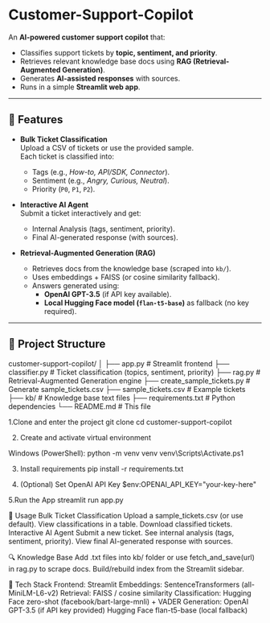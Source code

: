 # Customer-Support-Copilot

An **AI-powered customer support copilot** that:
- Classifies support tickets by **topic, sentiment, and priority**.
- Retrieves relevant knowledge base docs using **RAG (Retrieval-Augmented Generation)**.
- Generates **AI-assisted responses** with sources.
- Runs in a simple **Streamlit web app**.

---

## 🚀 Features
- **Bulk Ticket Classification**  
  Upload a CSV of tickets or use the provided sample.  
  Each ticket is classified into:
  - Tags (e.g., *How-to, API/SDK, Connector*).
  - Sentiment (e.g., *Angry, Curious, Neutral*).
  - Priority (`P0`, `P1`, `P2`).

- **Interactive AI Agent**  
  Submit a ticket interactively and get:
  - Internal Analysis (tags, sentiment, priority).
  - Final AI-generated response (with sources).

- **Retrieval-Augmented Generation (RAG)**  
  - Retrieves docs from the knowledge base (scraped into `kb/`).
  - Uses embeddings + FAISS (or cosine similarity fallback).
  - Answers generated using:
    - **OpenAI GPT-3.5** (if API key available).  
    - **Local Hugging Face model (`flan-t5-base`)** as fallback (no key required).

---

## 📂 Project Structure
customer-support-copilot/
│
├── app.py # Streamlit frontend
├── classifier.py # Ticket classification (topics, sentiment, priority)
├── rag.py # Retrieval-Augmented Generation engine
├── create_sample_tickets.py # Generate sample_tickets.csv
├── sample_tickets.csv # Example tickets
├── kb/ # Knowledge base text files
├── requirements.txt # Python dependencies
└── README.md # This file


1.Clone and enter the project
git clone <repo-url>
cd customer-support-copilot

2. Create and activate virtual environment

Windows (PowerShell):
python -m venv venv
venv\Scripts\Activate.ps1

3. Install requirements
pip install -r requirements.txt

4. (Optional) Set OpenAI API Key
$env:OPENAI_API_KEY="your-key-here"

5.Run the App
streamlit run app.py

📘 Usage
Bulk Ticket Classification
Upload a sample_tickets.csv (or use default).
View classifications in a table.
Download classified tickets.
Interactive AI Agent
Submit a new ticket.
See internal analysis (tags, sentiment, priority).
View final AI-generated response with sources.

🔍 Knowledge Base
Add .txt files into kb/ folder or use fetch_and_save(url) in rag.py to scrape docs.
Build/rebuild index from the Streamlit sidebar.

🧩 Tech Stack
Frontend: Streamlit
Embeddings: SentenceTransformers (all-MiniLM-L6-v2)
Retrieval: FAISS / cosine similarity
Classification: Hugging Face zero-shot (facebook/bart-large-mnli) + VADER
Generation:
OpenAI GPT-3.5 (if API key provided)
Hugging Face flan-t5-base (local fallback)

